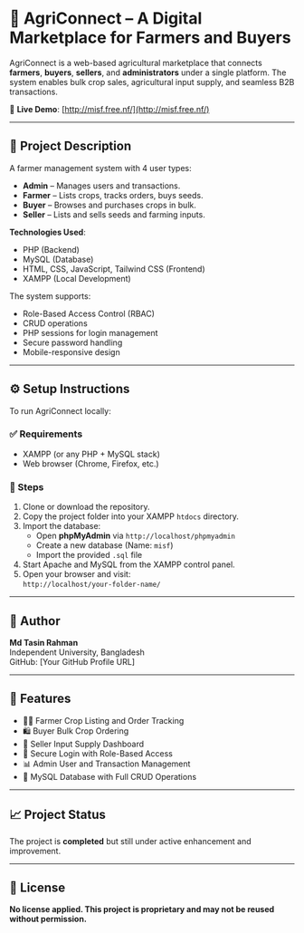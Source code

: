 # 🌾 AgriConnect – A Digital Marketplace for Farmers and Buyers

AgriConnect is a web-based agricultural marketplace that connects **farmers**, **buyers**, **sellers**, and **administrators** under a single platform. The system enables bulk crop sales, agricultural input supply, and seamless B2B transactions.

🔗 **Live Demo**: [http://misf.free.nf/](http://misf.free.nf/)

---

## 📝 Project Description

A farmer management system with 4 user types:

- **Admin** – Manages users and transactions.
- **Farmer** – Lists crops, tracks orders, buys seeds.
- **Buyer** – Browses and purchases crops in bulk.
- **Seller** – Lists and sells seeds and farming inputs.

**Technologies Used**:
- PHP (Backend)
- MySQL (Database)
- HTML, CSS, JavaScript, Tailwind CSS (Frontend)
- XAMPP (Local Development)

The system supports:
- Role-Based Access Control (RBAC)
- CRUD operations
- PHP sessions for login management
- Secure password handling
- Mobile-responsive design

---

## ⚙️ Setup Instructions

To run AgriConnect locally:

### ✅ Requirements
- XAMPP (or any PHP + MySQL stack)
- Web browser (Chrome, Firefox, etc.)

### 🧪 Steps

1. Clone or download the repository.
2. Copy the project folder into your XAMPP `htdocs` directory.
3. Import the database:
   - Open **phpMyAdmin** via `http://localhost/phpmyadmin`
   - Create a new database (Name: `misf`)
   - Import the provided `.sql` file
4. Start Apache and MySQL from the XAMPP control panel.
5. Open your browser and visit:  
   `http://localhost/your-folder-name/`

---

## 👤 Author

**Md Tasin Rahman**  
Independent University, Bangladesh  
GitHub: [Your GitHub Profile URL]

---

## 📌 Features

- 🧑‍🌾 Farmer Crop Listing and Order Tracking
- 🛍️ Buyer Bulk Crop Ordering
- 🌱 Seller Input Supply Dashboard
- 🔐 Secure Login with Role-Based Access
- 📊 Admin User and Transaction Management
- 💾 MySQL Database with Full CRUD Operations

---

## 📈 Project Status

The project is **completed** but still under active enhancement and improvement.

---

## 📄 License

**No license applied. This project is proprietary and may not be reused without permission.**

